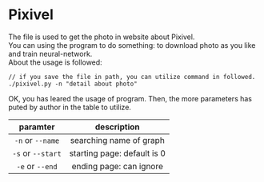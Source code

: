 # Pixivel
The file is used to get the photo in website about Pixivel.  
You can using the program to do something: to download photo as you like and train neural-network.  
About the usage is followed:

```[shell]
// if you save the file in path, you can utilize command in followed.  
./pixivel.py -n "detail about photo"
```

OK, you has leared the usage of program. Then, the more parameters has puted by author in the table to utilize.  

|    paramter     |         description       |
|:---------------:|:-------------------------:|
|`-n` or `--name` |searching name of graph    |
|`-s` or `--start`|starting page: default is 0|
|`-e` or `--end`  |ending page: can ignore    |
